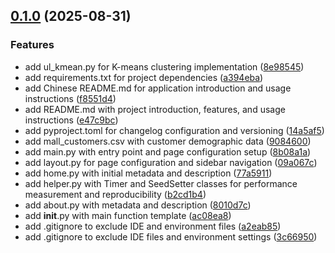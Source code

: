 <!-- insertion marker -->
<a name="0.1.0"></a>

## [0.1.0](https://github.com///compare/b18ac57c76f233266b31595524bf01a39c9059e3...0.1.0) (2025-08-31)

### Features

- add ul_kmean.py for K-means clustering implementation ([8e98545](https://github.com///commit/8e98545bede170a0b4f809eca6f9aa37c103dbe6))
- add requirements.txt for project dependencies ([a394eba](https://github.com///commit/a394eba7ee226b823223a1648e0b669d34c779cc))
- add Chinese README.md for application introduction and usage instructions ([f8551d4](https://github.com///commit/f8551d4214dc8637748a583c0ffcbf96f62022f6))
- add README.md with project introduction, features, and usage instructions ([e47c9bc](https://github.com///commit/e47c9bcf2875bc36d9c774587c09857ccb125828))
- add pyproject.toml for changelog configuration and versioning ([14a5af5](https://github.com///commit/14a5af54b69670d2e398dc9ddb0496413a463092))
- add mall_customers.csv with customer demographic data ([9084600](https://github.com///commit/9084600bea0cc0787ed6b5af5ed2ce74a69b6f32))
- add main.py with entry point and page configuration setup ([8b08a1a](https://github.com///commit/8b08a1a2309703973924b65513545715443a1fa5))
- add layout.py for page configuration and sidebar navigation ([09a067c](https://github.com///commit/09a067cbb16e28e2066f62ecfb9b88fa1feb6070))
- add home.py with initial metadata and description ([77a5911](https://github.com///commit/77a59111185fe67a4987f80c374d54d38d6201c4))
- add helper.py with Timer and SeedSetter classes for performance measurement and reproducibility ([b2cd1b4](https://github.com///commit/b2cd1b471d890557266fc26f5df1349c82af4f7e))
- add about.py with metadata and description ([8010d7c](https://github.com///commit/8010d7c2c6d7e10448bb7a2385f0a3ddd565a5f1))
- add __init__.py with main function template ([ac08ea8](https://github.com///commit/ac08ea83a096f3921661bd1b270daaa3b9ccac2c))
- add .gitignore to exclude IDE and environment files ([a2eab85](https://github.com///commit/a2eab8556b280b02981cba1bfd5cf594e569b720))
- add .gitignore to exclude IDE files and environment settings ([3c66950](https://github.com///commit/3c66950f0242ec7823210fe83dae1e3eec947173))

